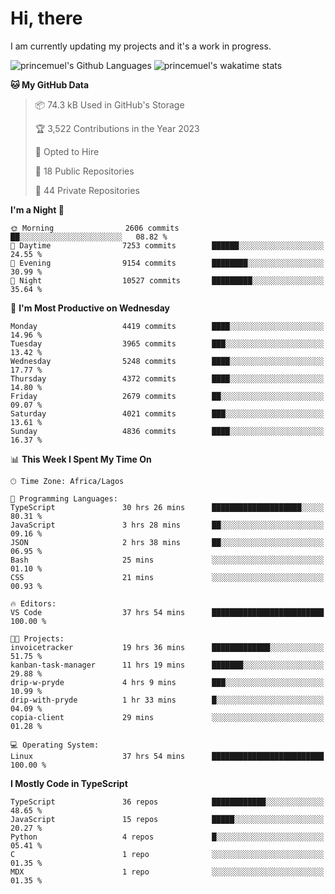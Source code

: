 # Hi, there

<!--
**princemuel/princemuel** is a ✨ _special_ ✨ repository because its `README.md` (this file) appears on your GitHub profile.

Here are some ideas to get you started:

- 🔭 I’m currently working on ...
- 🌱 I’m currently learning ...
- 👯 I’m looking to collaborate on ...
- 🤔 I’m looking for help with ...
- 💬 Ask me about ...
- 📫 How to reach me: ...
- 😄 Pronouns: ...
- ⚡ Fun fact: ...
-->

I am currently updating my projects and it's a work in progress.

![princemuel's Github Languages](https://github-readme-stats.vercel.app/api/top-langs/?username=princemuel&text_color=586069&layout=compact&hide_border=true&title_color=0366d6&count_private=true&include_all_commits=true&theme=tokyonight&show_icons=true)
![princemuel's wakatime stats](https://github-readme-stats.vercel.app/api/wakatime?username=princemuel&text_color=586069&layout=compact&hide_border=true&title_color=0366d6&count_private=true&include_all_commits=true&theme=tokyonight&show_icons=true)

<!--START_SECTION:waka-->
**🐱 My GitHub Data** 

> 📦 74.3 kB Used in GitHub's Storage 
 > 
> 🏆 3,522 Contributions in the Year 2023
 > 
> 💼 Opted to Hire
 > 
> 📜 18 Public Repositories 
 > 
> 🔑 44 Private Repositories 
 > 
**I'm a Night 🦉** 

```text
🌞 Morning                2606 commits        ██░░░░░░░░░░░░░░░░░░░░░░░   08.82 % 
🌆 Daytime                7253 commits        ██████░░░░░░░░░░░░░░░░░░░   24.55 % 
🌃 Evening                9154 commits        ████████░░░░░░░░░░░░░░░░░   30.99 % 
🌙 Night                  10527 commits       █████████░░░░░░░░░░░░░░░░   35.64 % 
```
📅 **I'm Most Productive on Wednesday** 

```text
Monday                   4419 commits        ████░░░░░░░░░░░░░░░░░░░░░   14.96 % 
Tuesday                  3965 commits        ███░░░░░░░░░░░░░░░░░░░░░░   13.42 % 
Wednesday                5248 commits        ████░░░░░░░░░░░░░░░░░░░░░   17.77 % 
Thursday                 4372 commits        ████░░░░░░░░░░░░░░░░░░░░░   14.80 % 
Friday                   2679 commits        ██░░░░░░░░░░░░░░░░░░░░░░░   09.07 % 
Saturday                 4021 commits        ███░░░░░░░░░░░░░░░░░░░░░░   13.61 % 
Sunday                   4836 commits        ████░░░░░░░░░░░░░░░░░░░░░   16.37 % 
```


📊 **This Week I Spent My Time On** 

```text
🕑︎ Time Zone: Africa/Lagos

💬 Programming Languages: 
TypeScript               30 hrs 26 mins      ████████████████████░░░░░   80.31 % 
JavaScript               3 hrs 28 mins       ██░░░░░░░░░░░░░░░░░░░░░░░   09.16 % 
JSON                     2 hrs 38 mins       ██░░░░░░░░░░░░░░░░░░░░░░░   06.95 % 
Bash                     25 mins             ░░░░░░░░░░░░░░░░░░░░░░░░░   01.10 % 
CSS                      21 mins             ░░░░░░░░░░░░░░░░░░░░░░░░░   00.93 % 

🔥 Editors: 
VS Code                  37 hrs 54 mins      █████████████████████████   100.00 % 

🐱‍💻 Projects: 
invoicetracker           19 hrs 36 mins      █████████████░░░░░░░░░░░░   51.75 % 
kanban-task-manager      11 hrs 19 mins      ███████░░░░░░░░░░░░░░░░░░   29.88 % 
drip-w-pryde             4 hrs 9 mins        ███░░░░░░░░░░░░░░░░░░░░░░   10.99 % 
drip-with-pryde          1 hr 33 mins        █░░░░░░░░░░░░░░░░░░░░░░░░   04.09 % 
copia-client             29 mins             ░░░░░░░░░░░░░░░░░░░░░░░░░   01.28 % 

💻 Operating System: 
Linux                    37 hrs 54 mins      █████████████████████████   100.00 % 
```

**I Mostly Code in TypeScript** 

```text
TypeScript               36 repos            ████████████░░░░░░░░░░░░░   48.65 % 
JavaScript               15 repos            █████░░░░░░░░░░░░░░░░░░░░   20.27 % 
Python                   4 repos             █░░░░░░░░░░░░░░░░░░░░░░░░   05.41 % 
C                        1 repo              ░░░░░░░░░░░░░░░░░░░░░░░░░   01.35 % 
MDX                      1 repo              ░░░░░░░░░░░░░░░░░░░░░░░░░   01.35 % 
```




<!--END_SECTION:waka-->
